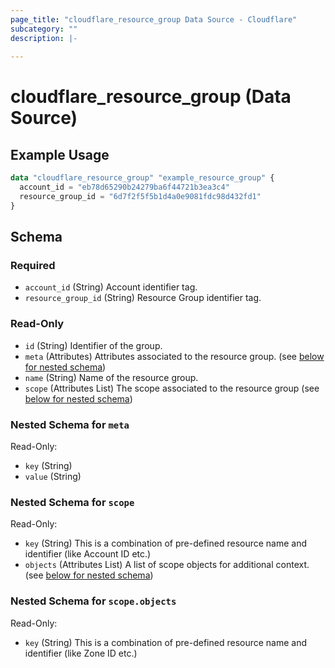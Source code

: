 ```yaml
---
page_title: "cloudflare_resource_group Data Source - Cloudflare"
subcategory: ""
description: |-
  
---
```


# cloudflare_resource_group (Data Source)



## Example Usage

```terraform
data "cloudflare_resource_group" "example_resource_group" {
  account_id = "eb78d65290b24279ba6f44721b3ea3c4"
  resource_group_id = "6d7f2f5f5b1d4a0e9081fdc98d432fd1"
}
```

<!-- schema generated by tfplugindocs -->
## Schema

### Required

- `account_id` (String) Account identifier tag.
- `resource_group_id` (String) Resource Group identifier tag.

### Read-Only

- `id` (String) Identifier of the group.
- `meta` (Attributes) Attributes associated to the resource group. (see [below for nested schema](#nestedatt--meta))
- `name` (String) Name of the resource group.
- `scope` (Attributes List) The scope associated to the resource group (see [below for nested schema](#nestedatt--scope))

<a id="nestedatt--meta"></a>
### Nested Schema for `meta`

Read-Only:

- `key` (String)
- `value` (String)


<a id="nestedatt--scope"></a>
### Nested Schema for `scope`

Read-Only:

- `key` (String) This is a combination of pre-defined resource name and identifier (like Account ID etc.)
- `objects` (Attributes List) A list of scope objects for additional context. (see [below for nested schema](#nestedatt--scope--objects))

<a id="nestedatt--scope--objects"></a>
### Nested Schema for `scope.objects`

Read-Only:

- `key` (String) This is a combination of pre-defined resource name and identifier (like Zone ID etc.)


